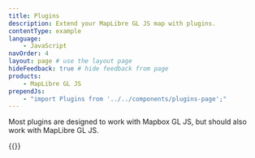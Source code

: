 ```yaml
---
title: Plugins
description: Extend your MapLibre GL JS map with plugins.
contentType: example
language:
    - JavaScript
navOrder: 4
layout: page # use the layout page
hideFeedback: true # hide feedback from page
products:
    - MapLibre GL JS
prependJs:
    - "import Plugins from '../../components/plugins-page';"
---
```


Most plugins are designed to work with Mapbox GL JS, but should also work with MapLibre GL JS.

{{<Plugins />}}
